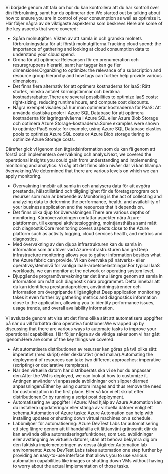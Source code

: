 <span data-ttu-id="817e5-101">Vi började genom att tala om hur du kan kontrollera att du har kontroll över din förbrukning, samt hur du optimerar den.</span><span class="sxs-lookup"><span data-stu-id="817e5-101">We started out by talking about how to ensure you are in control of your consumption as well as optimize it.</span></span> <span data-ttu-id="817e5-102">Här följer några av de viktigaste aspekterna som beskrevs:</span><span class="sxs-lookup"><span data-stu-id="817e5-102">Here are some of the key aspects that were covered:</span></span>

* <span data-ttu-id="817e5-103">Spåra molnutgifter: Vikten av att samla in och granska molnets förbrukningsdata för att förstå molnutgifterna.</span><span class="sxs-lookup"><span data-stu-id="817e5-103">Tracking cloud spend: the importance of gathering and looking at cloud consumption data to understand your cloud spend.</span></span>
* <span data-ttu-id="817e5-104">Ordna för att optimera: Relevansen för en prenumeration och resursgruppens hierarki, samt hur taggar kan ge fler dimensioner.</span><span class="sxs-lookup"><span data-stu-id="817e5-104">Organizing to optimize: the relevance of a subscription and resource group hierarchy and how tags can further help provide various dimensions.</span></span>
* <span data-ttu-id="817e5-105">Det finns flera alternativ för att optimera kostnaderna för IaaS: Rätt storlek, minska antalet körningstimmar och beräkna kostnadsrabatter.</span><span class="sxs-lookup"><span data-stu-id="817e5-105">There are several possibilities to optimize IaaS costs: right-sizing, reducing runtime hours, and compute cost discounts.</span></span>
* <span data-ttu-id="817e5-106">Några exempel visades på hur man optimerar kostnaderna för PaaS: Att använda elastiska pooler i Azure SQL Database för att optimera kostnaderna för lagringsnivåerna i Azure SQL eller Azure Blob Storage och optimera Azure Storage-kostnaderna.</span><span class="sxs-lookup"><span data-stu-id="817e5-106">Some examples were shown to optimize PaaS costs: for example, using Azure SQL Database elastics pools to optimize Azure SQL costs or Azure Blob storage tiering to optimize Azure Storage costs.</span></span>

<span data-ttu-id="817e5-107">Därefter gick vi igenom den åtgärdsinformation som du kan få genom att förstå och implementera övervakning och analys.</span><span class="sxs-lookup"><span data-stu-id="817e5-107">Next, we covered the operational insights you could gain from understanding and implementing monitoring and analytics.</span></span> <span data-ttu-id="817e5-108">Vi såg att det finns olika nivåer där vi kan tillämpa övervakning.</span><span class="sxs-lookup"><span data-stu-id="817e5-108">We determined that there are various levels on which we can apply monitoring.</span></span>

* <span data-ttu-id="817e5-109">Övervakning innebär att samla in och analysera data för att avgöra prestanda, hälsotillstånd och tillgänglighet för de företagsprogram och resurser som man är beroende av.</span><span class="sxs-lookup"><span data-stu-id="817e5-109">Monitoring is the act of collecting and analyzing data to determine the performance, health, and availability of your business application and the resources that it depends on.</span></span>
* <span data-ttu-id="817e5-110">Det finns olika djup för övervakningen.</span><span class="sxs-lookup"><span data-stu-id="817e5-110">There are various depths of monitoring.</span></span> <span data-ttu-id="817e5-111">Kärnövervakningen omfattar aspekter nära Azure-plattformen, till exempel aktivitetsloggning, molntjänsthälsa samt mått och diagnostik.</span><span class="sxs-lookup"><span data-stu-id="817e5-111">Core monitoring covers aspects close to the Azure platform such as activity logging, cloud services health, and metrics and diagnostics.</span></span>
* <span data-ttu-id="817e5-112">Med övervakning av den djupa infrastrukturen kan du samla in information som är utöver vad Azure-infrastrukturen kan ge.</span><span class="sxs-lookup"><span data-stu-id="817e5-112">Deep infrastructure monitoring allows you to gather information besides what the Azure fabric can provide.</span></span> <span data-ttu-id="817e5-113">Vi kan övervaka på nätverks- eller operativsystemnivå för vanliga IaaS-arbetsbelastningar.</span><span class="sxs-lookup"><span data-stu-id="817e5-113">For typical IaaS workloads, we can monitor at the network or operating system level.</span></span>
* <span data-ttu-id="817e5-114">Djupgående programövervakning tar det ännu längre genom att samla in information om mått och diagnostik nära programmet. Detta innebär att du kan identifiera prestandaproblem, användningstrender och information om övergripande tillgänglighet.</span><span class="sxs-lookup"><span data-stu-id="817e5-114">Deep application monitoring takes it even further by gathering metrics and diagnostics information close to the application, allowing you to identity performance issues, usage trends, and overall availability information.</span></span>

<span data-ttu-id="817e5-115">Vi avslutade genom att visa att det finns olika sätt att automatisera uppgifter på när du vill förbättra dina operativa funktioner.</span><span class="sxs-lookup"><span data-stu-id="817e5-115">We wrapped up by discussing that there are various ways to automate tasks to improve your operational capabilities.</span></span> <span data-ttu-id="817e5-116">Här följer några av de viktiga saker som vi har gått igenom:</span><span class="sxs-lookup"><span data-stu-id="817e5-116">Here are some of the key things we covered:</span></span>

* <span data-ttu-id="817e5-117">Att automatisera distributionen av resurser kan göras på två olika sätt: imperativt (med skript) eller deklarativt (med mallar).</span><span class="sxs-lookup"><span data-stu-id="817e5-117">Automating the deployment of resources can take two different approaches: imperative (scripting) or declarative (templates).</span></span>
* <span data-ttu-id="817e5-118">När den virtuella datorn har distribuerats ska vi se hur du anpassar den.</span><span class="sxs-lookup"><span data-stu-id="817e5-118">After the VM is deployed, we can look at how to customize it.</span></span> <span data-ttu-id="817e5-119">Antingen använder vi anpassade avbildningar och slipper därmed anpassningen.</span><span class="sxs-lookup"><span data-stu-id="817e5-119">Either by using custom images and thus remove the need for customization in the first place.</span></span> <span data-ttu-id="817e5-120">Eller så kör vi ett skript efter distributionen.</span><span class="sxs-lookup"><span data-stu-id="817e5-120">Or by running a script post deployment.</span></span>
* <span data-ttu-id="817e5-121">Automatisering av uppgifter i Azure: Med hjälp av Azure Automation kan du installera uppdateringar eller stänga av virtuella datorer enligt ett schema.</span><span class="sxs-lookup"><span data-stu-id="817e5-121">Automation of Azure tasks: Azure Automation can help with installing updates or shutting down virtual machines on a schedule.</span></span>
* <span data-ttu-id="817e5-122">Labbmiljöer för automatisering: Azure DevTest Labs tar automatisering ett steg längre genom att tillhandahålla ett lättanvänt gränssnitt där du kan använda olika automatiseringsfunktioner, som t.ex. avbildningar eller avstängning av virtuella datorer, utan att behöva bekymra dig om den faktiska implementeringen av dessa åtgärder.</span><span class="sxs-lookup"><span data-stu-id="817e5-122">Automation lab environments: Azure DevTest Labs takes automation one step further by providing an easy-to-use interface that allows you to use various automation capabilities like images or shutting down VMs without having to worry about the actual implementation of those tasks.</span></span>
